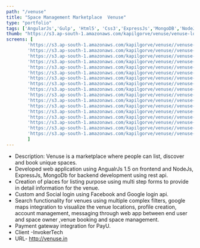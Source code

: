 ```yaml
---
path: "/venuse"
title: "Space Management Marketplace  Venuse"
type: "portfolio"
tags: ['AngularJs','Gulp', 'Html5', 'Css3','ExpressJs','MongoDB','NodeJs']
thumb: "https://s3.ap-south-1.amazonaws.com/kapilgorve/venuse/venuse-logo.jpg"
screens: [
        'https://s3.ap-south-1.amazonaws.com/kapilgorve/venuse//venuse-1.jpg',
        'https://s3.ap-south-1.amazonaws.com/kapilgorve/venuse//venuse-2.png',
        'https://s3.ap-south-1.amazonaws.com/kapilgorve/venuse//venuse-3.png',
        'https://s3.ap-south-1.amazonaws.com/kapilgorve/venuse//venuse-4.png',
        'https://s3.ap-south-1.amazonaws.com/kapilgorve/venuse//venuse-5.png',
        'https://s3.ap-south-1.amazonaws.com/kapilgorve/venuse//venuse-6.png',
        'https://s3.ap-south-1.amazonaws.com/kapilgorve/venuse//venuse-7.png',
        'https://s3.ap-south-1.amazonaws.com/kapilgorve/venuse//venuse-8.png',
        'https://s3.ap-south-1.amazonaws.com/kapilgorve/venuse//venuse-9.jpg',
        'https://s3.ap-south-1.amazonaws.com/kapilgorve/venuse//venuse-10.png',
        'https://s3.ap-south-1.amazonaws.com/kapilgorve/venuse//venuse-11.png',
        'https://s3.ap-south-1.amazonaws.com/kapilgorve/venuse//venuse-12.png',
        'https://s3.ap-south-1.amazonaws.com/kapilgorve/venuse//venuse-13.png',
        'https://s3.ap-south-1.amazonaws.com/kapilgorve/venuse//venuse-14.png',
        'https://s3.ap-south-1.amazonaws.com/kapilgorve/venuse//venuse-15.png',
        'https://s3.ap-south-1.amazonaws.com/kapilgorve/venuse//venuse-16.png',
        'https://s3.ap-south-1.amazonaws.com/kapilgorve/venuse//venuse-17.png',
        ]
---
```

*   Description: Venuse is a marketplace where people can list, discover and book unique spaces.
*   Developed web application using AngualrJs 1.5 on frontend and NodeJs, ExpressJs, MongoDb for backend development using rest api.
*   Creation of places for listing purpose using multi step forms to provide in detail information for the venue.
*   Custom and Social login using Facebook and Google login api.
*   Search functionality for venues using multiple complex filters, google maps integration to visualize the venue locations, profile creation, account management, messaging through web app between end user and space owner ,venue booking and space management.
*   Payment gateway integration for PayU.
*   Client -InvokerTech
*   URL- http://venuse.in